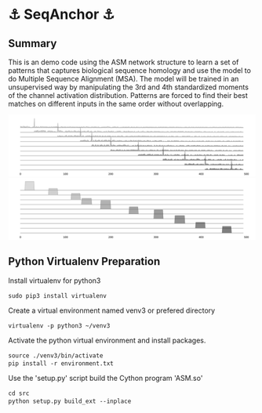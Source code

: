 # :anchor: SeqAnchor :anchor:

## Summary
This is an demo code using the ASM network structure to learn a set of patterns that captures biological sequence homology and use the model to do Multiple Sequence Alignment (MSA). The model will be trained in an unsupervised way by manipulating the 3rd and 4th standardized moments of the channel activation distribution. Patterns are forced to find their best matches on different inputs in the same order without overlapping.

![Test Image 1](gray_spike.png)
![Test Image 1](gray_anchor.png)


## Python Virtualenv Preparation
Install virtualenv for python3
```
sudo pip3 install virtualenv
```
Create a virtual environment named venv3 or prefered directory
```
virtualenv -p python3 ~/venv3
```
Activate the python virtual environment and install packages.
```
source ./venv3/bin/activate
pip install -r environment.txt
```
Use the 'setup.py' script build the Cython program 'ASM.so'
```
cd src
python setup.py build_ext --inplace
```
